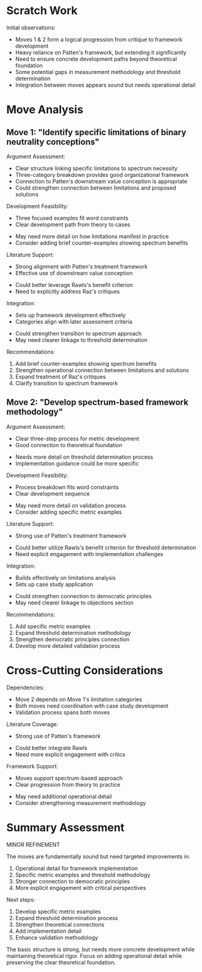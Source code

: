 # Scratch Work
Initial observations:
- Moves 1 & 2 form a logical progression from critique to framework development
- Heavy reliance on Patten's framework, but extending it significantly
- Need to ensure concrete development paths beyond theoretical foundation
- Some potential gaps in measurement methodology and threshold determination
- Integration between moves appears sound but needs operational detail

# Move Analysis

## Move 1: "Identify specific limitations of binary neutrality conceptions"

Argument Assessment:
- Clear structure linking specific limitations to spectrum necessity
- Three-category breakdown provides good organizational framework
- Connection to Patten's downstream value conception is appropriate
- Could strengthen connection between limitations and proposed solutions

Development Feasibility:
+ Three focused examples fit word constraints
+ Clear development path from theory to cases
- May need more detail on how limitations manifest in practice
- Consider adding brief counter-examples showing spectrum benefits

Literature Support:
+ Strong alignment with Patten's treatment framework
+ Effective use of downstream value conception
- Could better leverage Rawls's benefit criterion
- Need to explicitly address Raz's critiques

Integration:
+ Sets up framework development effectively
+ Categories align with later assessment criteria
- Could strengthen transition to spectrum approach
- May need clearer linkage to threshold determination

Recommendations:
1. Add brief counter-examples showing spectrum benefits
2. Strengthen operational connection between limitations and solutions
3. Expand treatment of Raz's critiques
4. Clarify transition to spectrum framework

## Move 2: "Develop spectrum-based framework methodology"

Argument Assessment:
+ Clear three-step process for metric development
+ Good connection to theoretical foundation
- Needs more detail on threshold determination process
- Implementation guidance could be more specific

Development Feasibility:
+ Process breakdown fits word constraints
+ Clear development sequence
- May need more detail on validation process
- Consider adding specific metric examples

Literature Support:
+ Strong use of Patten's treatment framework
- Could better utilize Rawls's benefit criterion for threshold determination
- Need explicit engagement with implementation challenges

Integration:
+ Builds effectively on limitations analysis
+ Sets up case study application
- Could strengthen connection to democratic principles
- May need clearer linkage to objections section

Recommendations:
1. Add specific metric examples
2. Expand threshold determination methodology
3. Strengthen democratic principles connection
4. Develop more detailed validation process

# Cross-Cutting Considerations

Dependencies:
- Move 2 depends on Move 1's limitation categories
- Both moves need coordination with case study development
- Validation process spans both moves

Literature Coverage:
+ Strong use of Patten's framework
- Could better integrate Rawls
- Need more explicit engagement with critics

Framework Support:
+ Moves support spectrum-based approach
+ Clear progression from theory to practice
- May need additional operational detail
- Consider strengthening measurement methodology

# Summary Assessment
MINOR REFINEMENT

The moves are fundamentally sound but need targeted improvements in:
1. Operational detail for framework implementation
2. Specific metric examples and threshold methodology
3. Stronger connection to democratic principles
4. More explicit engagement with critical perspectives

Next steps:
1. Develop specific metric examples
2. Expand threshold determination process
3. Strengthen theoretical connections
4. Add implementation detail
5. Enhance validation methodology

The basic structure is strong, but needs more concrete development while maintaining theoretical rigor. Focus on adding operational detail while preserving the clear theoretical foundation.